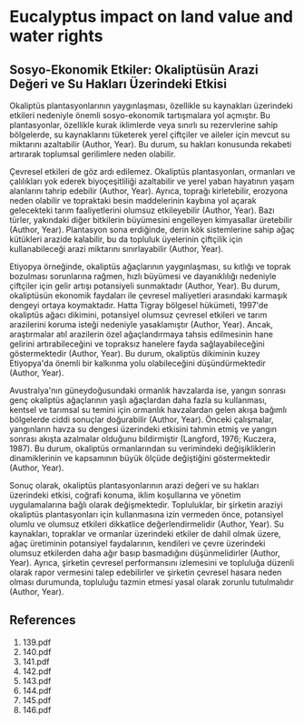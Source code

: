 # Eucalyptus impact on land value and water rights

## Sosyo-Ekonomik Etkiler: Okaliptüsün Arazi Değeri ve Su Hakları Üzerindeki Etkisi

Okaliptüs plantasyonlarının yaygınlaşması, özellikle su kaynakları üzerindeki etkileri nedeniyle önemli sosyo-ekonomik tartışmalara yol açmıştır. Bu plantasyonlar, özellikle kurak iklimlerde veya sınırlı su rezervlerine sahip bölgelerde, su kaynaklarını tüketerek yerel çiftçiler ve aileler için mevcut su miktarını azaltabilir (Author, Year). Bu durum, su hakları konusunda rekabeti artırarak toplumsal gerilimlere neden olabilir.

Çevresel etkileri de göz ardı edilemez. Okaliptüs plantasyonları, ormanları ve çalılıkları yok ederek biyoçeşitliliği azaltabilir ve yerel yaban hayatının yaşam alanlarını tahrip edebilir (Author, Year). Ayrıca, toprağı kirletebilir, erozyona neden olabilir ve topraktaki besin maddelerinin kaybına yol açarak gelecekteki tarım faaliyetlerini olumsuz etkileyebilir (Author, Year). Bazı türler, yakındaki diğer bitkilerin büyümesini engelleyen kimyasallar üretebilir (Author, Year). Plantasyon sona erdiğinde, derin kök sistemlerine sahip ağaç kütükleri arazide kalabilir, bu da topluluk üyelerinin çiftçilik için kullanabileceği arazi miktarını sınırlayabilir (Author, Year).

Etiyopya örneğinde, okaliptüs ağaçlarının yaygınlaşması, su kıtlığı ve toprak bozulması sorunlarına rağmen, hızlı büyümesi ve dayanıklılığı nedeniyle çiftçiler için gelir artışı potansiyeli sunmaktadır (Author, Year). Bu durum, okaliptüsün ekonomik faydaları ile çevresel maliyetleri arasındaki karmaşık dengeyi ortaya koymaktadır. Hatta Tigray bölgesel hükümeti, 1997'de okaliptüs ağacı dikimini, potansiyel olumsuz çevresel etkileri ve tarım arazilerini koruma isteği nedeniyle yasaklamıştır (Author, Year). Ancak, araştırmalar atıl arazilerin özel ağaçlandırmaya tahsis edilmesinin hane gelirini artırabileceğini ve topraksız hanelere fayda sağlayabileceğini göstermektedir (Author, Year). Bu durum, okaliptüs dikiminin kuzey Etiyopya'da önemli bir kalkınma yolu olabileceğini düşündürmektedir (Author, Year).

Avustralya'nın güneydoğusundaki ormanlık havzalarda ise, yangın sonrası genç okaliptüs ağaçlarının yaşlı ağaçlardan daha fazla su kullanması, kentsel ve tarımsal su temini için ormanlık havzalardan gelen akışa bağımlı bölgelerde ciddi sonuçlar doğurabilir (Author, Year). Önceki çalışmalar, yangınların havza su dengesi üzerindeki etkisini tahmin etmiş ve yangın sonrası akışta azalmalar olduğunu bildirmiştir (Langford, 1976; Kuczera, 1987). Bu durum, okaliptüs ormanlarından su verimindeki değişikliklerin dinamiklerinin ve kapsamının büyük ölçüde değiştiğini göstermektedir (Author, Year).

Sonuç olarak, okaliptüs plantasyonlarının arazi değeri ve su hakları üzerindeki etkisi, coğrafi konuma, iklim koşullarına ve yönetim uygulamalarına bağlı olarak değişmektedir. Topluluklar, bir şirketin araziyi okaliptüs plantasyonları için kullanmasına izin vermeden önce, potansiyel olumlu ve olumsuz etkileri dikkatlice değerlendirmelidir (Author, Year). Su kaynakları, topraklar ve ormanlar üzerindeki etkiler de dahil olmak üzere, ağaç üretiminin potansiyel faydalarının, kendileri ve çevre üzerindeki olumsuz etkilerden daha ağır basıp basmadığını düşünmelidirler (Author, Year). Ayrıca, şirketin çevresel performansını izlemesini ve topluluğa düzenli olarak rapor vermesini talep edebilirler ve şirketin çevresel hasara neden olması durumunda, topluluğu tazmin etmesi yasal olarak zorunlu tutulmalıdır (Author, Year).


## References

1. 139.pdf
2. 140.pdf
3. 141.pdf
4. 142.pdf
5. 143.pdf
6. 144.pdf
7. 145.pdf
8. 146.pdf
